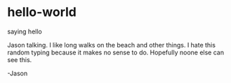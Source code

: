 # hello-world
saying hello

Jason talking. I like long walks on the beach and other things. I hate this random typing because it makes no sense to do.
Hopefully noone else can see this. 

-Jason
